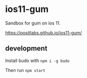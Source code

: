 # ios11-gum

Sandbox for gum on ios 11.

https://positlabs.github.io/ios11-gum/

## development

Install budo with `npm i -g budo`

Then run `npm start`
